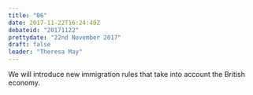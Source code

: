```yaml
---
title: "06"
date: 2017-11-22T16:24:49Z
debateid: "20171122"
prettydate: "22nd November 2017"
draft: false
leader: "Theresa May"
---
```


We will introduce new immigration rules that take into account the British economy.